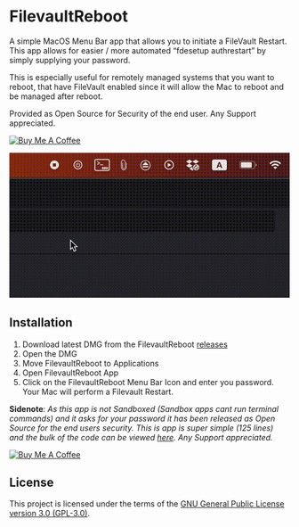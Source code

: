 # FilevaultReboot
A simple MacOS Menu Bar app that allows you to initiate a FileVault Restart. This app allows for easier / more automated “fdesetup authrestart” by simply supplying your password. 

This is especially useful for remotely managed systems that you want to reboot, that have FileVault enabled since it will allow the Mac to reboot and be managed after reboot.

Provided as Open Source for Security of the end user. Any Support appreciated.

<a href="https://www.buymeacoffee.com/dieskim" target="_blank"><img src="https://cdn.buymeacoffee.com/buttons/default-orange.png" alt="Buy Me A Coffee" height="41" width="174"></a>

![How Shuttle works](https://raw.githubusercontent.com/dieskim/FilevaultReboot/main/Distribution/FilevaultReboot.gif)

## Installation

1. Download latest DMG from the FilevaultReboot [releases](https://github.com/dieskim/FilevaultReboot/releases)
2. Open the DMG
3. Move FilevaultReboot to Applications
4. Open FilevaultReboot App
5. Click on the FilevaultReboot Menu Bar Icon and enter you password. Your Mac will perform a Filevault Restart.

**Sidenote**: *As this app is not Sandboxed (Sandbox apps cant run terminal commands) and it asks for your password it has been released as Open Source for the end users security.  This is app is super simple (125 lines) and the bulk of the code can be viewed [here](https://github.com/dieskim/FilevaultReboot/blob/main/FilevaultReboot/ContentView.swift). Any Support appreciated.*

<a href="https://www.buymeacoffee.com/dieskim" target="_blank"><img src="https://cdn.buymeacoffee.com/buttons/default-orange.png" alt="Buy Me A Coffee" height="41" width="174"></a>

## License

This project is licensed under the terms of the [GNU General Public License version 3.0 (GPL-3.0)](https://www.gnu.org/licenses/gpl-3.0.en.html).
